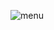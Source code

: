 ![menu](https://user-images.githubusercontent.com/38455912/83318077-63a2c200-a26c-11ea-8b87-3d32136023f3.gif)
